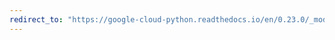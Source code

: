 ```yaml
---
redirect_to: "https://google-cloud-python.readthedocs.io/en/0.23.0/_modules/google/cloud/client.html"
---
```

